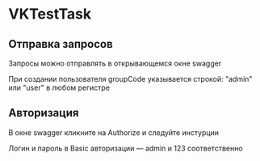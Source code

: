 # VKTestTask
## Отправка запросов
Запросы можно отправлять в открывающемся окне swagger

При создании пользователя groupCode указывается строкой: "admin" или "user" в любом регистре

## Авторизация
В окне swagger кликните на Authorize и следуйте инстурции

Логин и пароль в Basic авторизации — admin и 123 соответственно
